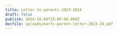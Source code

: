 ```yaml
---
title: Letter to parents 2023-2024
draft: false
publish: 2024-10-04T10:06:00.000Z
docfile: uploads/marfc-parent-letter-2023-24.pdf
---
```

